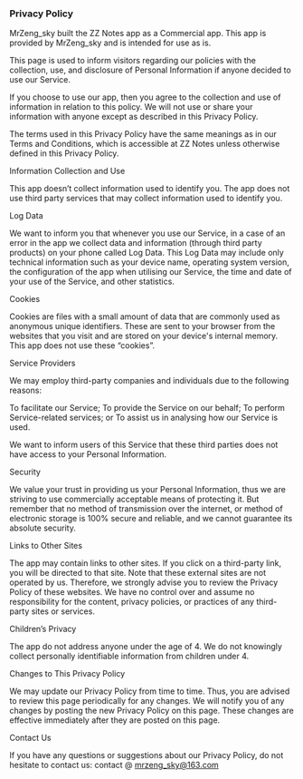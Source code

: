 ### Privacy Policy

MrZeng_sky built the ZZ Notes app as a Commercial app. This app is provided by MrZeng_sky and is intended for use as is.

This page is used to inform visitors regarding our policies with the collection, use, and disclosure of Personal Information if anyone decided to use our Service.

If you choose to use our app, then you agree to the collection and use of information in relation to this policy. We will not use or share your information with anyone except as described in this Privacy Policy.



The terms used in this Privacy Policy have the same meanings as in our Terms and Conditions, which is accessible at ZZ Notes unless otherwise defined in this Privacy Policy.



Information Collection and Use

This app doesn’t collect information used to identify you. The app does not use third party services that may collect information used to identify you.

 

Log Data

We want to inform you that whenever you use our Service, in a case of an error in the app we collect data and information (through third party products) on your phone called Log Data. This Log Data may include only technical information such as your device name, operating system version, the configuration of the app when utilising our Service, the time and date of your use of the Service, and other statistics.



Cookies

Cookies are files with a small amount of data that are commonly used as anonymous unique identifiers. These are sent to your browser from the websites that you visit and are stored on your device's internal memory. This app does not use these “cookies”.



Service Providers

We may employ third-party companies and individuals due to the following reasons:

To facilitate our Service;
To provide the Service on our behalf;
To perform Service-related services; or
To assist us in analysing how our Service is used.


We want to inform users of this Service that these third parties does not have access to your Personal Information. 



Security

We value your trust in providing us your Personal Information, thus we are striving to use commercially acceptable means of protecting it. But remember that no method of transmission over the internet, or method of electronic storage is 100% secure and reliable, and we cannot guarantee its absolute security.



Links to Other Sites

The app may contain links to other sites. If you click on a third-party link, you will be directed to that site. Note that these external sites are not operated by us. Therefore, we strongly advise you to review the Privacy Policy of these websites. We have no control over and assume no responsibility for the content, privacy policies, or practices of any third-party sites or services.



Children’s Privacy

The app do not address anyone under the age of 4. We do not knowingly collect personally identifiable information from children under 4.



Changes to This Privacy Policy

We may update our Privacy Policy from time to time. Thus, you are advised to review this page periodically for any changes. We will notify you of any changes by posting the new Privacy Policy on this page. These changes are effective immediately after they are posted on this page.



Contact Us

If you have any questions or suggestions about our Privacy Policy, do not hesitate to contact us: contact @ mrzeng_sky@163.com

